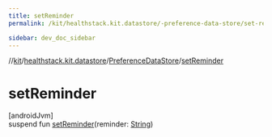 ```yaml
---
title: setReminder
permalink: /kit/healthstack.kit.datastore/-preference-data-store/set-reminder.html

sidebar: dev_doc_sidebar
---
```

//[kit](../../../kit.html)/[healthstack.kit.datastore](../index.html)/[PreferenceDataStore](index.html)/[setReminder](set-reminder.html)



# setReminder



[androidJvm]\
suspend fun [setReminder](set-reminder.html)(reminder: [String](https://kotlinlang.org/api/latest/jvm/stdlib/kotlin/-string/index.html))




